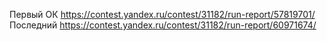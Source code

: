 Первый ОК https://contest.yandex.ru/contest/31182/run-report/57819701/
Последний https://contest.yandex.ru/contest/31182/run-report/60971674/

